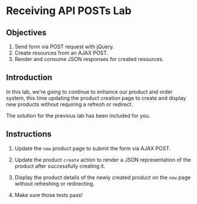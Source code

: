 # Receiving API POSTs Lab

## Objectives

  1. Send form via POST request with jQuery.
  2. Create resources from an AJAX POST.
  3. Render and consume JSON responses for created resources.

## Introduction

In this lab, we're going to continue to enhance our product and order
system, this time updating the product creation page to create and
display new products without requiring a refresh or redirect.

The solution for the previous lab has been included for you.

## Instructions

1. Update the `new` product page to submit the form via AJAX POST.

2. Update the product `create` action to render a JSON representation of
   the product after successfully creating it.
3. Display the product details of the newly created product on the `new` page without refreshing or redirecting.
4. Make sure those tests pass!
